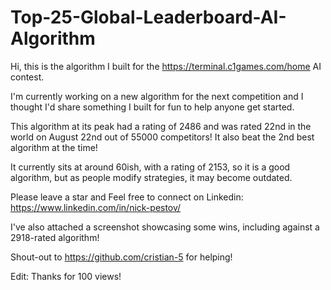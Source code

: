 # Top-25-Global-Leaderboard-AI-Algorithm
Hi, this is the algorithm I built for the https://terminal.c1games.com/home AI contest. 

I'm currently working on a new algorithm for the next competition and I thought I'd share something I built for fun to help anyone get started. 

This algorithm at its peak had a rating of 2486 and was rated 22nd in the world on August 22nd out of 55000 competitors! It also beat the 2nd best algorithm at the time!  

It currently sits at around 60ish, with a rating of 2153, so it is a good algorithm, but as people modify strategies, it may become outdated.

Please leave a star and Feel free to connect on Linkedin: https://www.linkedin.com/in/nick-pestov/

I've also attached a screenshot showcasing some wins, including against a 2918-rated algorithm!

Shout-out to https://github.com/cristian-5 for helping! 

Edit: Thanks for 100 views!


